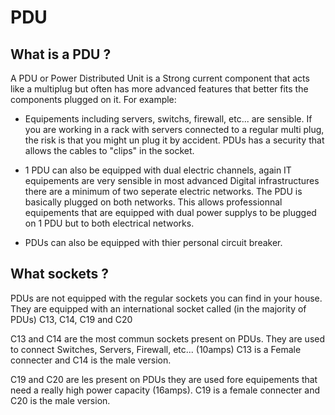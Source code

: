 # PDU
## What is a PDU ?

A PDU or Power Distributed Unit is a Strong current component that acts like a multiplug but often has more advanced features that better fits the components plugged on it.
For example: 
- Equipements including servers, switchs, firewall, etc... are sensible. If you are working in a rack with servers connected to a regular multi plug, the risk is that you might un plug it by accident. PDUs has a security that allows the cables to "clips" in the socket.

- 1 PDU can also be equipped with dual electric channels, again IT equipements are very sensible in most advanced Digital infrastructures there are a minimum of two seperate electric networks. The PDU is basically plugged on both networks. This allows professionnal equipements that are equipped with dual power supplys to be plugged on 1 PDU but to both electrical networks.

- PDUs can also be equipped with thier personal circuit breaker.

## What sockets ?

PDUs are not equipped with the regular sockets you can find in your house. They are equipped with an international socket called (in the majority of PDUs) C13, C14, C19 and C20

C13 and C14 are the most commun sockets present on PDUs. They are used to connect Switches, Servers, Firewall, etc... (10amps) C13 is a Female connecter and C14 is the male version.

C19 and C20 are les present on PDUs they are used fore equipements that need a really high power capacity (16amps). C19 is a female connecter and C20 is the male version.
